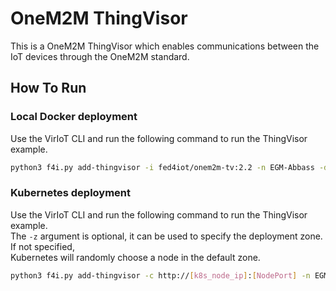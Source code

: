 # OneM2M ThingVisor
This is a OneM2M ThingVisor which enables communications between the IoT devices through the OneM2M standard.

## How To Run

### Local Docker deployment

Use the VirIoT CLI and run the following command to run the ThingVisor example.

```bash
python3 f4i.py add-thingvisor -i fed4iot/onem2m-tv:2.2 -n EGM-Abbass -d "OneM2M data from EGM Abbass sensor" -p '{"CSEurl":"https://fed4iot.eglobalmark.com","origin":"Superman", "poaPort":"8089","cntArn":"Abbas123456/humidity/value","poaIP":"127.0.0.1","vThingName":"EGM-Abbas123456-humidity","vThingDescription":"OneM2M humidity data from EGM Abbass sensor"}'  
```

### Kubernetes deployment

Use the VirIoT CLI and run the following command to run the ThingVisor example.  
The `-z` argument is optional, it can be used to specify the deployment zone. If not specified,   
Kubernetes will randomly choose a node in the default zone.

```bash
python3 f4i.py add-thingvisor -c http://[k8s_node_ip]:[NodePort] -n EGM-Abbass -d "OneM2M data from EGM Abbass sensor" -p '{"CSEurl":"https://fed4iot.eglobalmark.com","origin":"Superman", "poaPort":"8089","cntArn":"Abbas123456/humidity/value","poaIP":"127.0.0.1","vThingName":"EGM-Abbas123456-humidity","vThingDescription":"OneM2M humidity data from EGM Abbass sensor"}' -y "../yaml/thingVisor-oneM2M.yaml" -z Japan  
```